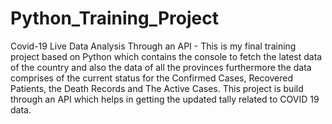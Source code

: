 # Python_Training_Project
Covid-19 Live Data Analysis Through an API - This is my final training project based on Python which contains the console to fetch the latest data of the country and also the data of all the provinces furthermore the data comprises of the current status for the Confirmed Cases, Recovered Patients, the Death Records and The Active Cases. This project is build through an API which helps in getting the updated tally related to COVID 19 data.
